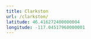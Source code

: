 ```yaml
---
title: Clarkston
url: /clarkston/
latitude: 46.416272400000004
longitude: -117.04517960000001
---
```

